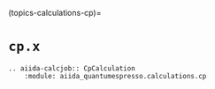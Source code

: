 (topics-calculations-cp)=

# `cp.x`

```{eval-rst}
.. aiida-calcjob:: CpCalculation
    :module: aiida_quantumespresso.calculations.cp
```
